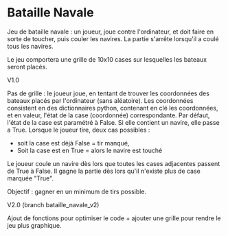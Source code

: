 # Bataille Navale

Jeu de bataille navale : un joueur, joue contre l'ordinateur, et doit faire en sorte de toucher, puis couler les navires. La partie s'arrête lorsqu'il a coulé tous les navires.

Le jeu comportera une grille de 10x10 cases sur lesquelles les bateaux seront placés.

V1.0

Pas de grille : le joueur joue, en tentant de trouver les coordonnées des bateaux placés par l'ordinateur (sans aléatoire).
Les coordonnées consistent en des dictionnaires python, contenant en clé les coordonnées, et en valeur, l'état de la case (coordonnée) correspondante.
Par défaut, l'état de la case est paramétré à False. Si elle contient un navire, elle passe a True.
Lorsque le joueur tire, deux cas possibles :

- soit la case est déjà False = tir manqué,
- Soit la case est en True = alors le navire est touché

Le joueur coule un navire dès lors que toutes les cases adjacentes passent de True à False. Il gagne la partie dès lors qu'il n'existe plus de case marquée "True".

Objectif : gagner en un minimum de tirs possible.

V2.0 (branch bataille_navale_v2)

Ajout de fonctions pour optimiser le code + ajouter une grille pour rendre le jeu plus graphique.
